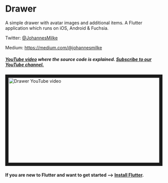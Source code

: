 # Drawer

A simple drawer with avatar images and additional items. A Flutter application which runs on iOS, Android & Fuchsia.


Twitter: [@JohannesMilke](https://twitter.com/JohannesMilke "Twitter Johannes Milke")

Medium: https://medium.com/@johannesmilke 

##### [YouTube video](http://www.youtube.com/watch?v=UbYBR394s8Q "Youtube Johannes Milke") where the *source code* is explained. [Subscribe to our YouTube channel.](http://www.youtube.com/channel/UC0FD2apauvegCcsvqIBceLA?sub_confirmation=1 "YouTube Subscribe Johannes Milke")  
<a href="http://www.youtube.com/watch?feature=player_embedded&v=UbYBR394s8Q
" target="_blank"><img src="http://img.youtube.com/vi/UbYBR394s8Q/maxresdefault.jpg" 
alt="Drawer YouTube video" width="480" height="270" border="10" /></a>

#### If you are new to Flutter and want to get started --> [Install Flutter](https://flutter.io/docs/get-started/install "Install Flutter").
